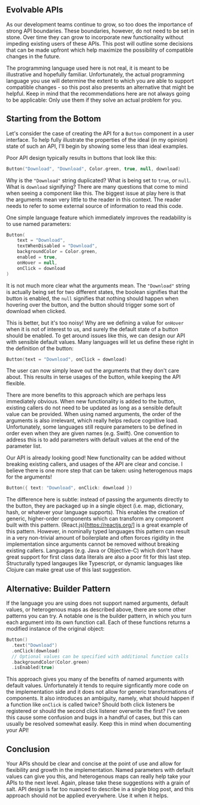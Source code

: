 ## Evolvable APIs

As our development teams continue to grow, so too does the importance of strong API boundaries. These boundaries, however, do not need to be set in stone. Over time they can grow to incorporate new functionality without impeding existing users of these APIs. This post will outline some decisions that can be made upfront which help maximize the possibility of compatible changes in the future.

The programming language used here is not real, it is meant to be illustrative and hopefully familiar. Unfortunately, the actual programming language you use will determine the extent to which you are able to support compatible changes - so this post also presents an alternative that might be helpful. Keep in mind that the recommendations here are not always going to be applicable: Only use them if they solve an actual problem for you.

## Starting from the Bottom
Let's consider the case of creating the API for a `Button` component in a user interface. To help fully illustrate the properties of the ideal (in my opinion) state of such an API, I'll begin by showing some less than ideal examples.

Poor API design typically results in buttons that look like this:
```kotlin
Button("Download", "Download", Color.green, true, null, download)
```
Why is the `"Download"` string duplicated? What is being set to `true`, or `null`. What is `download` signifying? There are many questions that come to mind when seeing a component like this. The biggest issue at play here is that the arguments mean very little to the reader in this context. The reader needs to refer to some external source of information to read this code.

One simple language feature which immediately improves the readability is to use named parameters:
```kotlin
Button(
    text = "Download",
    textWhenDisabled = "Download",
    backgroundColor = Color.green,
    enabled = true,
    onHover = null,
    onClick = download
)
```
It is not much more clear what the arguments mean. The `"Download"` string is actually being set for two different states, the boolean signifies that the button is enabled, the `null` signifies that nothing should happen when hovering over the button, and the button should trigger some sort of download when clicked.

This is better, but it's too noisy! Why are we defining a value for `onHover` when it is not of interest to us, and surely the default state of a button should be enabled. To get around issues like this, we can design our API with sensible default values. Many languages will let us define these right in the definition of the button:

```kotlin
Button(text = "Download", onClick = download)
```

The user can now simply leave out the arguments that they don't care about. This results in terse usages of the button, while keeping the API flexible.

There are more benefits to this approach which are perhaps less immediately obvious. When new functionality is added to the button, existing callers do not need to be updated as long as a sensible default value can be provided. When using named arguments, the order of the arguments is also irrelevant, which really helps reduce cognitive load. Unfortunately, some languages still require parameters to be defined in order even when they are given names (e.g. Swift). One convention to address this is to add parameters with default values at the end of the parameter list.

Our API is already looking good! New functionality can be added without breaking existing callers, and usages of the API are clear and concise. I believe there is one more step that can be taken: using heterogenous maps for the arguments!
```kotlin
Button({ text: "Download", onClick: download })
```

The difference here is subtle: instead of passing the arguments directly to the button, they are packaged up in a single object (i.e. map, dictionary, hash, or whatever your language supports). This enables the creation of generic, higher-order components which can transform any component built with this pattern. (React.js)[https://reactjs.org/] is a great example of this pattern. However, in nominally typed languages this pattern can result in a very non-trivial amount of boilerplate and often forces rigidity in the implementation since arguments cannot be removed without breaking existing callers. Languages (e.g. Java or Objective-C) which don't have great support for first class data literals are also a poor fit for this last step. Structurally typed langauges like Typescript, or dynamic languages like Clojure can make great use of this last suggestion.

## Alternative: Builder Pattern

If the language you are using does not support named arguments, default values, or heterogenous maps as described above, there are some other patterns you can try. A notable one is the builder pattern, in which you turn each argument into its own function call. Each of these functions returns a modified instance of the original object:
```kotlin
Button()
  .text("Download")
  .onClick(download)
  // Optional values can be specified with additional function calls
  .backgroundColor(Color.green)
  .isEnabled(true)
```
This approach gives you many of the benefits of named arguments with default values. Unfortunately it tends to require signficantly more code on the implementation side and it does not allow for generic transformations of components. It also introduces an ambiguity, namely, what should happen if a function like `onClick` is called twice? Should both click listeners be registered or should the second click listener overwrite the first? I've seen this cause some confusion and bugs in a handful of cases, but this can usually be resolved somewhat easily. Keep this in mind when documenting your API!

## Conclusion

Your APIs should be clear and concise at the point of use and allow for flexibility and growth in the implementation. Named parameters with default values can give you this, and heterogenous maps can really help take your APIs to the next level. Again, please take these suggestions with a grain of salt. API design is far too nuanced to describe in a single blog post, and this approach should not be applied everywhere. Use it when it helps.
